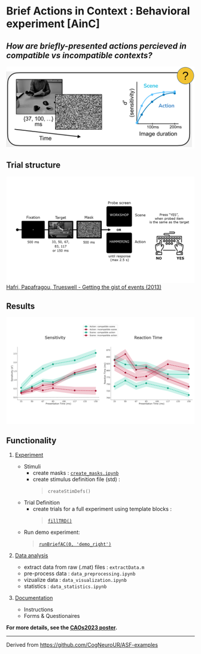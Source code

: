 # Brief Actions in Context : Behavioral experiment [AinC]
## *How are briefly-presented actions percieved in compatible vs incompatible contexts?*

![idea_hafri](docs/brief-ac_inspiration.png)

## Trial structure
![trial_structure](docs/brief-ac_trial_structure.png)
[Hafri, Papafragou, Trueswell - Getting the gist of events (2013)](http://content.apa.org/journals/xge/142/3/880)

## Results
![results](docs/results.png)

## Functionality

1. [Experiment](experiment/)
    - Stimuli
        - create masks : [`create_masks.ipynb`](experiment/create_masks.ipynb)
        - create stimulus definition file (std) :
            > `createStimDefs()`
    - Trial Definition
        - create trials for a full experiment using template blocks : 
            > [`fillTRD()`](experiment/fillTRD.m)
    - Run demo experiment:
        > [`runBriefAC(0, 'demo_right')`](experiment/runBriefAC.m)
2. [Data analysis](analysis/)
    - extract data from raw (.mat) files : `extractData.m`
    - pre-process data : `data_preprocessing.ipynb`
    - vizualize data : `data_visualization.ipynb`
    - statistics : `data_statistics.ipynb`
    
3. [Documentation](docs/)
    - Instructions
    - Forms & Questionaires

**For more details, see the [CAOs2023 poster](docs/Vrabie_poster_CAOs23.pdf).**


---

Derived from https://github.com/CogNeuroUR/ASF-examples